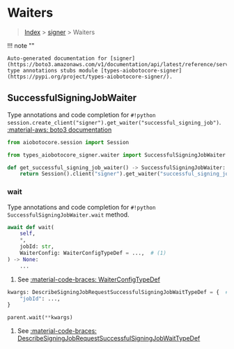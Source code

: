 # Waiters

> [Index](../README.md) > [signer](./README.md) > Waiters

!!! note ""

    Auto-generated documentation for [signer](https://boto3.amazonaws.com/v1/documentation/api/latest/reference/services/signer.html#signer)
    type annotations stubs module [types-aiobotocore-signer](https://pypi.org/project/types-aiobotocore-signer/).

## SuccessfulSigningJobWaiter

Type annotations and code completion for `#!python session.create_client("signer").get_waiter("successful_signing_job")`.
[:material-aws: boto3 documentation](https://boto3.amazonaws.com/v1/documentation/api/latest/reference/services/signer.html#signer.Waiter.SuccessfulSigningJob)

```python title="Usage example"
from aiobotocore.session import Session

from types_aiobotocore_signer.waiter import SuccessfulSigningJobWaiter

def get_successful_signing_job_waiter() -> SuccessfulSigningJobWaiter:
    return Session().client("signer").get_waiter("successful_signing_job")
```


### wait

Type annotations and code completion for `#!python SuccessfulSigningJobWaiter.wait` method.

```python title="Method definition"
await def wait(
    self,
    *,
    jobId: str,
    WaiterConfig: WaiterConfigTypeDef = ...,  # (1)
) -> None:
    ...
```

1. See [:material-code-braces: WaiterConfigTypeDef](./type_defs.md#waiterconfigtypedef) 


```python title="Usage example with kwargs"
kwargs: DescribeSigningJobRequestSuccessfulSigningJobWaitTypeDef = {  # (1)
    "jobId": ...,
}

parent.wait(**kwargs)
```

1. See [:material-code-braces: DescribeSigningJobRequestSuccessfulSigningJobWaitTypeDef](./type_defs.md#describesigningjobrequestsuccessfulsigningjobwaittypedef) 
